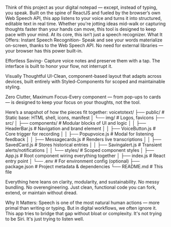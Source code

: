 Think of this project as your digital notepad — except, instead of typing, you speak. Built on the spine of ReactJS and fueled by the browser’s own Web Speech API, this app listens to your voice and turns it into structured, editable text in real time. Whether you're jotting ideas mid-walk or capturing thoughts faster than your hands can move, this tool is designed to keep pace with your mind. At its core, this isn’t just a speech recognizer. 
What It Offers:
Instant Speech Recognition- Speak and see your words materialize on-screen, thanks to the Web Speech API. No need for external libraries — your browser has this power built-in.

Effortless Saving- Capture voice notes and preserve them with a tap. The interface is built to honor your flow, not interrupt it.

Visually Thoughtful UI-Clean, component-based layout that adapts across devices, built entirely with Styled-Components for scoped and maintainable styling.

Zero Clutter, Maximum Focus-Every component — from pop-ups to cards — is designed to keep your focus on your thoughts, not the tool.

Here’s a snapshot of how the pieces fit together:
voicetotext/
├── public/                    # Static base: HTML shell, icons, manifest
│   └── img/                   # Logos, favicons
├── src/
│   ├── components/            # Modular blocks of UI and logic
│   │   ├── HeaderBar.js       # Navigation and brand element
│   │   ├── VoiceButton.js     # Core trigger for recording
│   │   ├── Popupvoice.js      # Modal for listening feedback
│   │   ├── Messagecards.js    # Renders live transcriptions
│   │   ├── SavedCard.js       # Stores historical entries
│   │   ├── Savingalert.js     # Transient alerts/notifications
│   │   └── styles/            # Scoped component styles
│   ├── App.js                 # Root component wiring everything together
│   ├── index.js               # React entry point
│   └── .env                   # For environment config (optional)
├── package.json               # Project metadata & dependencies
└── README.md                  # This file

Everything here leans on clarity, modularity, and sustainability. No messy bundling. No overengineering. Just clean, functional code you can fork, extend, or maintain without dread.

Why It Matters:
Speech is one of the most natural human actions — more primal than writing or typing. But in digital workflows, we often ignore it. This app tries to bridge that gap without bloat or complexity. It's not trying to be Siri. It's just trying to listen well.